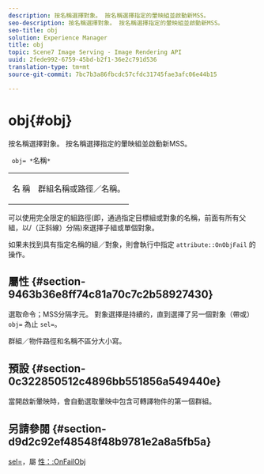 ```yaml
---
description: 按名稱選擇對象。 按名稱選擇指定的暈映組並啟動新MSS。
seo-description: 按名稱選擇對象。 按名稱選擇指定的暈映組並啟動新MSS。
seo-title: obj
solution: Experience Manager
title: obj
topic: Scene7 Image Serving - Image Rendering API
uuid: 2fede992-6759-45bd-b2f1-36e2c791d536
translation-type: tm+mt
source-git-commit: 7bc7b3a86fbcdc57cfdc31745fae3afc06e44b15

---
```



# obj{#obj}

按名稱選擇對象。 按名稱選擇指定的暈映組並啟動新MSS。

` obj= *`名稱`*`

<table id="simpletable_6E0DA6CBCDCF4CDDAFA5A4C38E0D5FC5"> 
 <tr class="strow"> 
  <td class="stentry"> <p> <span class="codeph"> 名 <span class="varname"> 稱 </span></span> </p> </td> 
  <td class="stentry"> <p>群組名稱或路徑／名稱。 </p> </td> 
 </tr> 
</table>

可以使用完全限定的組路徑(即，通過指定目標組或對象的名稱，前面有所有父組，以/（正斜線）分隔)來選擇子組或單個對象。

如果未找到具有指定名稱的組／對象，則會執行中指定 `attribute::OnObjFail` 的操作。

## 屬性 {#section-9463b36e8ff74c81a70c7c2b58927430}

選取命令；MSS分隔字元。 對象選擇是持續的，直到選擇了另一個對象（帶或） `obj=` 為止 `sel=`。

群組／物件路徑和名稱不區分大小寫。

## 預設 {#section-0c322850512c4896bb551856a549440e}

當開啟新暈映時，會自動選取暈映中包含可轉譯物件的第一個群組。

## 另請參閱 {#section-d9d2c92ef48548f48b9781e2a8a5fb5a}

[sel=](../../../../../ir-api/http-protocol/image-rendering-api-ref/c-ir-http-protocol-ref/c-ir-http-protocol-command-reference/r-ir-sel.md#reference-01322c58d414481385c29fcdd27a090b)，屬 [性：:OnFailObj](../../../../../ir-api/material-cat/image-rendering-api-ref/c-ir-material-catalog/c-ir-attributes-reference/r-ir-onfailobj.md#reference-4c6ba90418e84da5831f8573bbbf2c8d)

